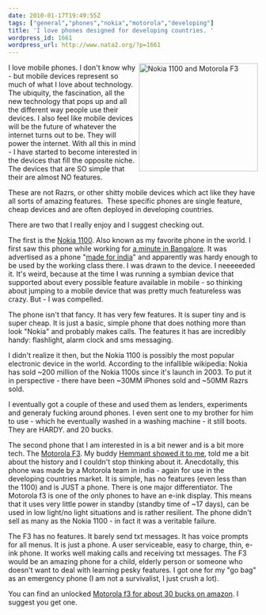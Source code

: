 ```yaml
---
date: 2010-01-17T19:49:55Z
tags: ["general","phones","nokia","motorola","developing"]
title: 'I love phones designed for developing countries. '
wordpress_id: 1661
wordpress_url: http://www.nata2.org/?p=1661
---
```


<a title="Nokia 1100 and Motorola F3 by nata2, on Flickr" href="http://www.flickr.com/photos/natatwo/4283555038/"><img src="http://farm5.static.flickr.com/4039/4283555038_a798542c5f_m.jpg" alt="Nokia 1100 and Motorola F3" width="240" height="218" align="right" /></a>

I love mobile phones. I don't know why - but mobile devices represent so much of what I love about technology. The ubiquity, the fascination, all the new technology that pops up and all the different way people use their devices. I also feel like mobile devices will be the future of whatever the internet turns out to be. They will power the internet. With all this in mind - I have started to become interested in the devices that fill the opposite niche. The devices that are SO simple that their are almost NO features.

These are not Razrs, or other shitty mobile devices which act like they have all sorts of amazing features.  These specific phones are single feature, cheap devices and are often deployed in developing countries.

There are two that I really enjoy and I suggest checking out.

The first is the <a href="http://en.wikipedia.org/wiki/Nokia_1100">Nokia 1100</a>. Also known as my favorite phone in the world. I first saw this phone while working for <a href="http://www.flickr.com/photos/natatwo/sets/72057594078282161/">a minute in Bangalore</a>. It was advertised as a phone "<a href="http://knowledge.wharton.upenn.edu/india/article.cfm?articleid=4358">made for india</a>" and apparently was hardy enough to be used by the working class there. I was drawn to the device. I neeeeeded it. It's weird, because at the time I was running a symbian device that supported about every possible feature available in mobile - so thinking about jumping to a mobile device that was pretty much featureless was crazy. But - I was compelled.

The phone isn't that fancy. It has very few features. It is super tiny and is super cheap. It is just a basic, simple phone that does nothing more than look "Nokia" and probably makes calls. The features it has are incredibly handy: flashlight, alarm clock and sms messaging.

I didn't realize it then, but the Nokia 1100 is possibly the most popular electronic device in the world. According to the infallible wikipedia: Nokia has sold ~200 million of the Nokia 1100s since it's launch in 2003. To put it in perspective - there have been ~30MM iPhones sold and ~50MM Razrs sold.

I eventually got a couple of these and used them as lenders, experiments and generaly fucking around phones. I even sent one to my brother for him to use - which he eventually washed in a washing machine - it still boots. They are HARDY. and 20 bucks.

The second phone that I am interested in is a bit newer and is  a bit more tech. The <a href="http://en.wikipedia.org/wiki/Motorola_FONE_F3">Motorola F3</a>. My buddy <a href="http://thinkmoreinc.wordpress.com/2009/03/19/50-2/">Hemmant showed it to me</a>, told me a bit about the history and I couldn't stop thinking about it. Anecdotally, this phone was made by a Motorola team in india - again for use in the developing countries market. It is simple, has no features (even less than the 1100) and is JUST a phone. There is one major differentiator. The Motorola f3 is one of the only phones to have an e-ink display. This means that it uses very little power in standby (standby time of ~17 days), can be used in low light/no light situations and is rather resilient. The phone didn't sell as many as the Nokia 1100 - in fact it was a veritable failure.

The F3 has no features. It barely send txt messages. It has voice prompts for all menus. It is just a phone. A user serviceable, easy to charge, thin, e-ink phone. It works well making calls and receiving txt messages. The F3 would be an amazing phone for a child, elderly person or someone who doesn't want to deal with learning pesky features. I got one for my "go bag" as an emergency phone (I am not a survivalist, I just crush a lot).

You can find an unlocked <a href="http://www.amazon.com/gp/product/B0013A7KMW?ie=UTF8&amp;tag=nata2productions&amp;linkCode=as2&amp;camp=1789&amp;creative=390957&amp;creativeASIN=B0013A7KMW">Motorola f3 for about 30 bucks on amazon</a>. I suggest you get one.
